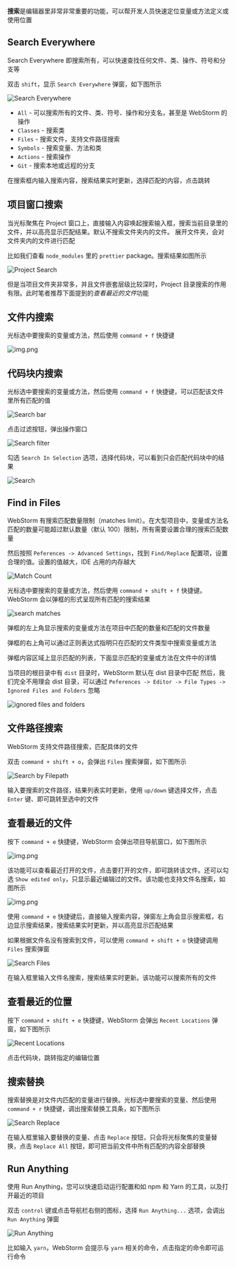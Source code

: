 **搜索**是编辑器里非常非常重要的功能，可以帮开发人员快速定位变量或方法定义或使用位置

## Search Everywhere

Search Everywhere 即搜索所有，可以快速查找任何文件、类、操作、符号和分支等

双击 `shift`，显示 `Search Everywhere` 弹窗，如下图所示

![Search Everywhere](https://cdn.jsdelivr.net/gh/qinghuanI/webstorm-guide-images@main/uPic/search_every.png)

- `All` - 可以搜索所有的文件、类、符号、操作和分支名，甚至是 WebStorm 的操作
- `Classes` - 搜索类
- `Files` - 搜索文件，支持文件路径搜索
- `Symbols` - 搜索变量、方法和类
- `Actions` - 搜索操作
- `Git` - 搜索本地或远程的分支

在搜索框内输入搜索内容，搜索结果实时更新，选择匹配的内容，点击跳转

## 项目窗口搜索

当光标聚焦在 Project 窗口上，直接输入内容唤起搜索输入框，搜索当前目录里的文件，并以高亮显示匹配结果。默认不搜索文件夹内的文件。
展开文件夹，会对文件夹内的文件进行匹配

比如我们查看 `node_modules` 里的 `prettier` package。搜索结果如图所示

![Project Search](https://cdn.jsdelivr.net/gh/qinghuanI/webstorm-guide-images@main/uPic/project_search.png)

但是当项目文件夹非常多，并且文件嵌套层级比较深时，Project 目录搜索的作用有限。此时笔者推荐下面提到的*查看最近的文件*功能

## 文件内搜索

光标选中要搜索的变量或方法，然后使用 `command + f` 快捷键

![img.png](./images/img.png)

## 代码块内搜索

光标选中要搜索的变量或方法，然后使用 `command + f` 快捷键，可以匹配该文件里所有匹配的值

![Search bar](./images/search_bar.png)

点击过滤按钮，弹出操作窗口

![Search filter](./images/search_filter.png)

勾选 `Search In Selection` 选项，选择代码块，可以看到只会匹配代码块中的结果

![Search](./images/search_block_filter.png)

## Find in Files

WebStorm 有搜索匹配数量限制（matches limit）。在大型项目中，变量或方法名匹配的数量可能超过默认数量（默认 100）限制，所有需要设置合理的搜索匹配数量

然后按照 `Peferences -> Advanced Settings`，找到 `Find/Replace` 配置项，设置合理的值。设置的值越大，IDE 占用的内存越大

![Match Count](./images/search_navigation/match_count.png)

光标选中要搜索的变量或方法，然后使用 `command + shift + f` 快捷键。WebStorm 会以弹框的形式呈现所有匹配的搜索结果

![search matches](./images/search_matches.png)

弹框的左上角显示搜索的变量或方法在项目中匹配的数量和匹配的文件数量

弹框的右上角可以通过正则表达式指明只在匹配的文件类型中搜索变量或方法

弹框内容区域上显示匹配的列表，下面显示匹配的变量或方法在文件中的详情

当项目的根目录中有 `dist` 目录时，WebStorm 默认在 dist 目录中匹配
然后，我们完全不用理会 dist 目录，可以通过 `Peferences -> Editor -> File Types -> Ignored Files and Folders` 忽略

![ignored files and folders](./images/ignored_files_and_folders.png)

## 文件路径搜索

WebStorm 支持文件路径搜索，匹配具体的文件

双击 `command + shift + o`，会弹出 `Files` 搜索弹窗，如下图所示

![Search by Filepath](https://cdn.jsdelivr.net/gh/qinghuanI/webstorm-guide-images@main/uPic/search_by_filepath.png)

输入要搜索的文件路径，结果列表实时更新，使用 `up/down` 键选择文件，点击 `Enter` 键、即可跳转至选中的文件

## 查看最近的文件

按下 `command + e` 快捷键，WebStorm 会弹出项目导航窗口，如下图所示

![img.png](./images/Recently_Opened_Files.png)

该功能可以查看最近打开的文件，点击要打开的文件，即可跳转该文件。还可以勾选 `Show edited only`，只显示最近编辑过的文件。该功能也支持文件名搜索，如图所示

![img.png](./images/recently_open_files_02.png)

使用 `command + e` 快捷键后，直接输入搜索内容，弹窗左上角会显示搜索框，右边显示搜索结果，搜索结果实时更新，并以高亮显示匹配结果

如果根据文件名没有搜索到文件，可以使用 `command + shift + o` 快捷键调用 `Files` 搜索弹窗

![Search Files](./images/search_navigation/search_files.png)

在输入框里输入文件名搜索，搜索结果实时更新。该功能可以搜索所有的文件

## 查看最近的位置

按下 `command + shift + e` 快捷键，WebStorm 会弹出 `Recent Locations` 弹窗，如下图所示

![Recent Locations](./images/search_navigation/recently_location.png)

点击代码块，跳转指定的编辑位置

## 搜索替换

搜索替换是对文件内匹配的变量进行替换。光标选中要搜索的变量、然后使用 `command + r` 快捷键，调出搜索替换工具条，如下图所示

![Search Replace](./images/search_replace_01.png)

在输入框里输入要替换的变量、点击 `Replace` 按钮，只会将光标聚焦的变量替换，点击 `Replace All` 按钮，即可把当前文件中所有匹配的内容全部替换

## Run Anything

使用 Run Anything，您可以快速启动运行配置和如 npm 和 Yarn 的工具，以及打开最近的项目

双击 `control` 键或点击导航栏右侧的图标，选择 `Run Anything...` 选项，会调出 `Run Anything` 弹窗

![Run Anything](./images/search_navigation/run_anything.png)

比如输入 `yarn`，WebStorm 会提示与 `yarn` 相关的命令，点击指定的命令即可运行命令
